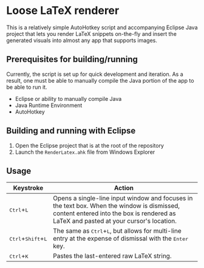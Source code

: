 # Loose LaTeX renderer

This is a relatively simple AutoHotkey script and accompanying Eclipse Java project that lets you render LaTeX snippets on-the-fly and insert the generated visuals into almost any app that supports images.

## Prerequisites for building/running
Currently, the script is set up for quick development and iteration. As a result, one must be able to manually compile the Java portion of the app to be able to run it.
- Eclipse or ability to manually compile Java
- Java Runtime Environment
- AutoHotkey

## Building and running with Eclipse
1. Open the Eclipse project that is at the root of the repository
2. Launch the `RenderLatex.ahk` file from Windows Explorer

## Usage
Keystroke | Action
--------- | ------
<kbd>Ctrl</kbd>+<kbd>L</kbd> | Opens a single-line input window and focuses in the text box. When the window is dismissed, content entered into the box is rendered as LaTeX and pasted at your cursor's location.
<kbd>Ctrl</kbd>+<kbd>Shift</kbd>+<kbd>L</kbd> | The same as <kbd>Ctrl</kbd>+<kbd>L</kbd>, but allows for multi-line entry at the expense of dismissal with the <kbd>Enter</kbd> key.
<kbd>Ctrl</kbd>+<kbd>K</kbd> | Pastes the last-entered raw LaTeX string.
